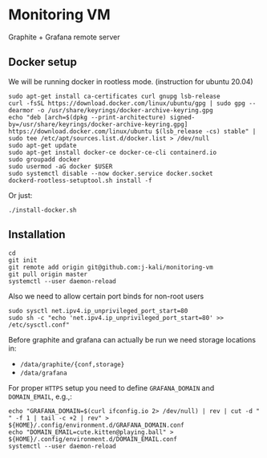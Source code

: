 # Monitoring VM

Graphite + Grafana remote server

## Docker setup

We will be running docker in rootless mode. (instruction for ubuntu 20.04)

    sudo apt-get install ca-certificates curl gnupg lsb-release
    curl -fsSL https://download.docker.com/linux/ubuntu/gpg | sudo gpg --dearmor -o /usr/share/keyrings/docker-archive-keyring.gpg
    echo "deb [arch=$(dpkg --print-architecture) signed-by=/usr/share/keyrings/docker-archive-keyring.gpg] https://download.docker.com/linux/ubuntu $(lsb_release -cs) stable" | sudo tee /etc/apt/sources.list.d/docker.list > /dev/null
    sudo apt-get update
    sudo apt-get install docker-ce docker-ce-cli containerd.io
    sudo groupadd docker
    sudo usermod -aG docker $USER
    sudo systemctl disable --now docker.service docker.socket
    dockerd-rootless-setuptool.sh install -f

Or just:

    ./install-docker.sh

## Installation

    cd
    git init
    git remote add origin git@github.com:j-kali/monitoring-vm
    git pull origin master
    systemctl --user daemon-reload

Also we need to allow certain port binds for non-root users

    sudo sysctl net.ipv4.ip_unprivileged_port_start=80
    sudo sh -c "echo 'net.ipv4.ip_unprivileged_port_start=80' >> /etc/sysctl.conf"

Before graphite and grafana can actually be run we need storage locations in:

- `/data/graphite/{conf,storage}`
- `/data/grafana`

For proper `HTTPS` setup you need to define `GRAFANA_DOMAIN` and `DOMAIN_EMAIL`, e.g.,:

    echo "GRAFANA_DOMAIN=$(curl ifconfig.io 2> /dev/null) | rev | cut -d " " -f 1 | tail -c +2 | rev" > ${HOME}/.config/environment.d/GRAFANA_DOMAIN.conf
    echo "DOMAIN_EMAIL=cute.kitten@playing.ball" > ${HOME}/.config/environment.d/DOMAIN_EMAIL.conf
    systemctl --user daemon-reload
